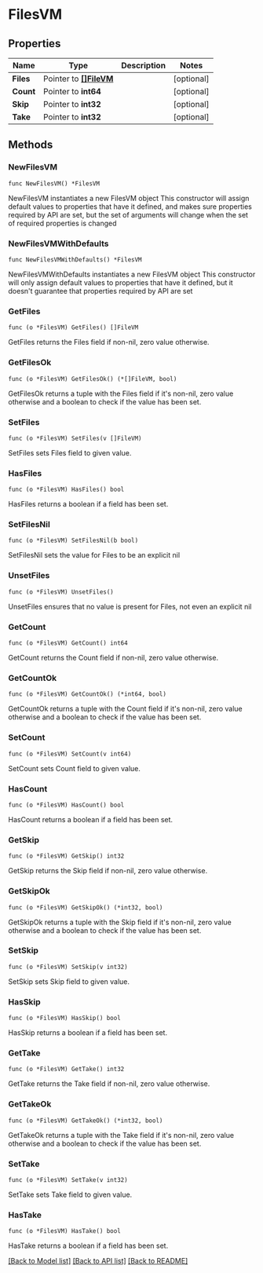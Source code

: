 # FilesVM

## Properties

Name | Type | Description | Notes
------------ | ------------- | ------------- | -------------
**Files** | Pointer to [**[]FileVM**](FileVM.md) |  | [optional] 
**Count** | Pointer to **int64** |  | [optional] 
**Skip** | Pointer to **int32** |  | [optional] 
**Take** | Pointer to **int32** |  | [optional] 

## Methods

### NewFilesVM

`func NewFilesVM() *FilesVM`

NewFilesVM instantiates a new FilesVM object
This constructor will assign default values to properties that have it defined,
and makes sure properties required by API are set, but the set of arguments
will change when the set of required properties is changed

### NewFilesVMWithDefaults

`func NewFilesVMWithDefaults() *FilesVM`

NewFilesVMWithDefaults instantiates a new FilesVM object
This constructor will only assign default values to properties that have it defined,
but it doesn't guarantee that properties required by API are set

### GetFiles

`func (o *FilesVM) GetFiles() []FileVM`

GetFiles returns the Files field if non-nil, zero value otherwise.

### GetFilesOk

`func (o *FilesVM) GetFilesOk() (*[]FileVM, bool)`

GetFilesOk returns a tuple with the Files field if it's non-nil, zero value otherwise
and a boolean to check if the value has been set.

### SetFiles

`func (o *FilesVM) SetFiles(v []FileVM)`

SetFiles sets Files field to given value.

### HasFiles

`func (o *FilesVM) HasFiles() bool`

HasFiles returns a boolean if a field has been set.

### SetFilesNil

`func (o *FilesVM) SetFilesNil(b bool)`

 SetFilesNil sets the value for Files to be an explicit nil

### UnsetFiles
`func (o *FilesVM) UnsetFiles()`

UnsetFiles ensures that no value is present for Files, not even an explicit nil
### GetCount

`func (o *FilesVM) GetCount() int64`

GetCount returns the Count field if non-nil, zero value otherwise.

### GetCountOk

`func (o *FilesVM) GetCountOk() (*int64, bool)`

GetCountOk returns a tuple with the Count field if it's non-nil, zero value otherwise
and a boolean to check if the value has been set.

### SetCount

`func (o *FilesVM) SetCount(v int64)`

SetCount sets Count field to given value.

### HasCount

`func (o *FilesVM) HasCount() bool`

HasCount returns a boolean if a field has been set.

### GetSkip

`func (o *FilesVM) GetSkip() int32`

GetSkip returns the Skip field if non-nil, zero value otherwise.

### GetSkipOk

`func (o *FilesVM) GetSkipOk() (*int32, bool)`

GetSkipOk returns a tuple with the Skip field if it's non-nil, zero value otherwise
and a boolean to check if the value has been set.

### SetSkip

`func (o *FilesVM) SetSkip(v int32)`

SetSkip sets Skip field to given value.

### HasSkip

`func (o *FilesVM) HasSkip() bool`

HasSkip returns a boolean if a field has been set.

### GetTake

`func (o *FilesVM) GetTake() int32`

GetTake returns the Take field if non-nil, zero value otherwise.

### GetTakeOk

`func (o *FilesVM) GetTakeOk() (*int32, bool)`

GetTakeOk returns a tuple with the Take field if it's non-nil, zero value otherwise
and a boolean to check if the value has been set.

### SetTake

`func (o *FilesVM) SetTake(v int32)`

SetTake sets Take field to given value.

### HasTake

`func (o *FilesVM) HasTake() bool`

HasTake returns a boolean if a field has been set.


[[Back to Model list]](../README.md#documentation-for-models) [[Back to API list]](../README.md#documentation-for-api-endpoints) [[Back to README]](../README.md)



